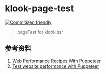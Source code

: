# klook-page-test

[![Commitizen friendly](https://img.shields.io/badge/commitizen-friendly-brightgreen.svg)](http://commitizen.github.io/cz-cli/)

> pageTest for klook ssr


## 参考资料

1. [Web Performance Recipes With Puppeteer](https://addyosmani.com/blog/puppeteer-recipes/#performance-observer-lcp)
2. [Test website performance with Puppeteer](https://michaljanaszek.com/blog/test-website-performance-with-puppeteer/#firstMeaningfulPaint)
